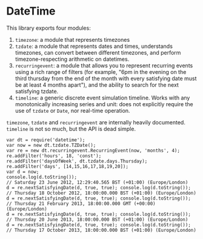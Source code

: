 # DateTime

This library exports four modules:

1. `timezone`: a module that represents timezones
2. `tzdate`: a module that represents dates and times, understands
 timezones, can convert between different timezones, and perform
 timezone-respecting arithmetic on datetimes.
3. `recurringevent`: a module that allows you to represent recurring
 events using a rich range of filters (for example, "6pm in the
 evening on the third thursday from the end of the month with every
 satisfying date must be at least 4 months apart"), and the ability to
 search for the next satisfying tzdate.
4. `timeline`: a generic discrete event simulation timeline. Works
 with any monotonically increasing series and unit: does not
 explicitly require the use of `tzdate` or `Date`, nor real-time
 operation.

`timezone`, `tzdate` and `recurringevent` are internally heavily
documented. `timeline` is not so much, but the API is dead simple.

    var dt = require('datetime');
    var now = new dt.tzdate.TZDate();
    var re = new dt.recurringevent.RecurringEvent(now, 'months', 4);
    re.addFilter('hours', 18, 'const');
    re.addFilter('daysOfWeek', dt.tzdate.days.Thursday);
    re.addFilter('days', [14,15,16,17,18,19,20]);
    var d = now;
    console.log(d.toString());
    // Saturday 23 June 2012, 12:29:40.565 BST (+01:00) (Europe/London)
    d = re.nextSatisfyingDate(d, true, true); console.log(d.toString());
    // Thursday 18 October 2012, 18:00:00.000 BST (+01:00) (Europe/London)
    d = re.nextSatisfyingDate(d, true, true); console.log(d.toString());
    // Thursday 21 February 2013, 18:00:00.000 GMT (+00:00) (Europe/London)
    d = re.nextSatisfyingDate(d, true, true); console.log(d.toString());
    // Thursday 20 June 2013, 18:00:00.000 BST (+01:00) (Europe/London)
    d = re.nextSatisfyingDate(d, true, true); console.log(d.toString());
    // Thursday 17 October 2013, 18:00:00.000 BST (+01:00) (Europe/London)
